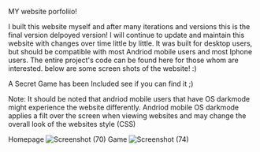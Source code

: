 MY website porfoliio!

I built this website myself and after many iterations and versions this is the final version delpoyed version!
I will continue to update and maintain this website with changes over time little by little.
It was built for desktop users, but should be compatible with most Andriod mobile users and most Iphone users.
The entire project's code can be found here for those whom are interested. 
below are some screen shots of the website! :)

A Secret Game has been Included see if you can find it ;)

Note: 
It should be noted that andriod mobile users that have OS darkmode might experience the website differently.
Andriod mobile OS darkmode applies a filt over the screen when viewing websites and may change the overall look 
of the websites style (CSS)

Homepage
![Screenshot (70)](https://github.com/user-attachments/assets/57b0dd7d-367e-4a2d-9f51-51d303a7f3fa)
Game
![Screenshot (74)](https://github.com/user-attachments/assets/159f4ffa-d71e-47d3-8ea9-9d9d3ceb661d)
